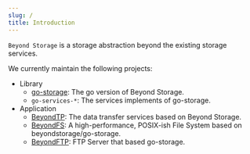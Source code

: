 ```yaml
---
slug: /
title: Introduction
---
```


`Beyond Storage` is a storage abstraction beyond the existing storage services. 

We currently maintain the following projects:

- Library
  - [go-storage](https://github.com/beyondstorage/go-storage): The go version of Beyond Storage.
  - `go-services-*`: The services implements of go-storage.
- Application
  - [BeyondTP](https://github.com/beyondstorage/beyond-tp/): The data transfer services based on Beyond Storage.
  - [BeyondFS](https://github.com/beyondstorage/beyond-fs/): A high-performance, POSIX-ish File System based on beyondstorage/go-storage.
  - [BeyondFTP](https://github.com/beyondstorage/beyond-ftp/): FTP Server that based go-storage.
